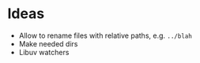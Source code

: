 # Ideas
 - Allow to rename files with relative paths, e.g. `../blah`
 - Make needed dirs
 - Libuv watchers
